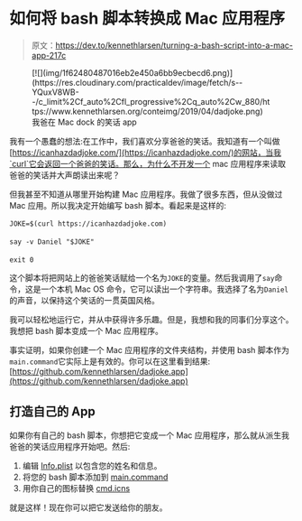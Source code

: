 # 如何将 bash 脚本转换成 Mac 应用程序

> 原文：<https://dev.to/kennethlarsen/turning-a-bash-script-into-a-mac-app-217c>

<figure>[![](img/1f62480487016eb2e450a6bb9ecbecd6.png)](https://res.cloudinary.com/practicaldev/image/fetch/s--YQuxV8WB--/c_limit%2Cf_auto%2Cfl_progressive%2Cq_auto%2Cw_880/https://www.kennethlarsen.org/conteimg/2019/04/dadjoke.png) 

<figcaption>我爸在 Mac dock 的笑话 app</figcaption>

</figure>

我有一个愚蠢的想法:在工作中，我们喜欢分享爸爸的笑话。我知道有一个叫做[https://icanhazdadjoke.com/](https://icanhazdadjoke.com/)的网站，当我`curl`它会返回一个爸爸的笑话。那么，为什么不开发一个 mac 应用程序来读取爸爸的笑话并大声朗读出来呢？

但我甚至不知道从哪里开始构建 Mac 应用程序。我做了很多东西，但从没做过 Mac 应用。所以我决定开始编写 bash 脚本。看起来是这样的:

```
JOKE=$(curl https://icanhazdadjoke.com)

say -v Daniel "$JOKE"

exit 0 
```

这个脚本将把网站上的爸爸笑话赋给一个名为`JOKE`的变量。然后我调用了`say`命令，这是一个本机 Mac OS 命令，它可以读出一个字符串。我选择了名为`Daniel`的声音，以保持这个笑话的一贯英国风格。

我可以轻松地运行它，并从中获得许多乐趣。但是，我想和我的同事们分享这个。我想把 bash 脚本变成一个 Mac 应用程序。

事实证明，如果你创建一个 Mac 应用程序的文件夹结构，并使用 bash 脚本作为`main.command`它实际上是有效的。你可以在这里看到结果:[https://github.com/kennethlarsen/dadjoke.app](https://github.com/kennethlarsen/dadjoke.app)

## 打造自己的 App

如果你有自己的 bash 脚本，你想把它变成一个 Mac 应用程序，那么就从派生我爸爸的笑话应用程序开始吧。然后:

1.  编辑 [Info.plist](https://github.com/kennethlarsen/dadjoke.app/blob/master/dadjoke.app/Contents/Info.plist) 以包含您的姓名和信息。
2.  将您的 bash 脚本添加到 [main.command](https://github.com/kennethlarsen/dadjoke.app/blob/master/dadjoke.app/Contents/MacOS/main.command)
3.  用你自己的图标替换 [cmd.icns](https://github.com/kennethlarsen/dadjoke.app/blob/master/dadjoke.app/Contents/Resources/cmd.icns)

就是这样！现在你可以把它发送给你的朋友。